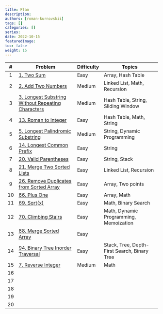 ```yaml
---
title: Plan
description:
authors: [roman-kurnovskii]
tags: []
categories: []
series:
date: 2022-10-15
featuredImage:
toc: false
weight: 15
---
```



|   #   | Problem                                                                                                           | Difficulty | Topics                                       |
| :---: | ----------------------------------------------------------------------------------------------------------------- | ---------- | -------------------------------------------- |
|   1   | [1. Two Sum](../problems/1-two-sum)                                                                               | Easy       | Array, Hash Table                            |
|   2   | [2. Add Two Numbers](../problems/2-add-two-numbers)                                                               | Medium     | Linked List, Math, Recursion                 |
|   3   | [3. Longest Substring Without Repeating Characters](../problems/3-longest-substring-without-repeating-characters) | Medium     | Hash Table, String, Sliding Window           |
|   4   | [13. Roman to Integer](../problems/13-roman-to-integer)                                                           | Easy       | Hash Table, Math, String                     |
|   5   | [5. Longest Palindromic Substring](../problems/5-longest-palindromic-substring)                                   | Medium     | String, Dynamic Programming                  |
|   6   | [14. Longest Common Prefix](../problems/14-longest-common-prefix)                                                 | Easy       | String                                       |
|   7   | [20. Valid Parentheses](../problems/20-valid-parentheses)                                                         | Easy       | String, Stack                                |
|   8   | [21. Merge Two Sorted Lists](../problems/21-merge-two-sorted-lists)                                               | Easy       | Linked List, Recursion                       |
|   9   | [26. Remove Duplicates from Sorted Array](../problems/26-remove-duplicates-from-sorted-array)                     | Easy       | Array, Two points                            |
|  10   | [66. Plus One](../problems/66-plus-one)                                                                           | Easy       | Array, Math                                  |
|  11   | [69. Sqrt(x)](../problems/69-sqrtx)                                                                               | Easy       | Math, Binary Search                          |
|  12   | [70. Climbing Stairs](../problems/70-climbing-stairs)                                                             | Easy       | Math, Dynamic Programming, Memoization       |
|  13   | [88. Merge Sorted Array](../problems/88-merge-sorted-array)                                                       | Easy       |                                              |
|  14   | [94. Binary Tree Inorder Traversal](../problems/94-binary-tree-inorder-traversal)                                 | Easy       | Stack, Tree, Depth-First Search, Binary Tree |
|  15   | [7. Reverse Integer](../problems/7-reverse-integer)                                                               | Medium     | Math                                         |
|  16   |                                                                                                                   |            |                                              |
|  17   |                                                                                                                   |            |                                              |
|  18   |                                                                                                                   |            |                                              |
|  19   |                                                                                                                   |            |                                              |
|  20   |                                                                                                                   |            |                                              |